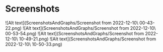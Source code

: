 # Screenshots
![Alt text](ScreenshotsAndGraphs/Screenshot from 2022-12-10\ 00-43-22.png)
![Alt text](ScreenshotsAndGraphs/Screenshot from 2022-12-10\ 00-53-54.png)
![Alt text](ScreenshotsAndGraphs/Screenshot from 2022-12-10\ 10-49-21.png)
![Alt text](ScreenshotsAndGraphs/Screenshot from 2022-12-10\ 10-50-33.png)


